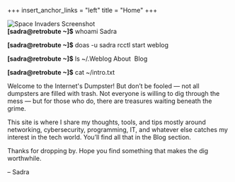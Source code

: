 +++
insert_anchor_links = "left"
title = "Home"
+++


<script src="/scripts/typewriter-core.js" defer></script>
<script src="/scripts/typewriter.js" defer></script>
<script src="/scripts/glitch-core.js" defer></script>
<script src="/scripts/glitch.js" defer></script>

<img id="main-page-logo" src="https://res.cloudinary.com/dly5kd3h5/image/upload/v1747766711/glitched-image_axxn5d.gif" alt="Space Invaders Screenshot"/>

<div id="typing"></div>

<div class="crt scanlines">
  <div class="container">
  <strong class="glow-shellinfo inline">[sadra@retrobute ~]$</strong>
  <span class="glow-prompt inline">whoami</span>
  <span class="glow-output block">Sadra</span>
  
  <strong class="glow-shellinfo inline">[sadra@retrobute ~]$</strong>
  <span class="glow-prompt inline">doas -u sadra rcctl start weblog</span>
  
  <strong class="glow-shellinfo inline">[sadra@retrobute ~]$</strong>
  <span class="glow-prompt inline">ls ~/.Weblog</span>
  <span class="glow-output block">About&nbsp;&nbsp;Blog</span>
  
  <strong class="glow-shellinfo inline">[sadra@retrobute ~]$</strong>
  <span class="glow-prompt inline">cat ~/intro.txt</span>
  
  <div class="glow-output block">Welcome to the Internet's Dumpster! But don’t be fooled — not all dumpsters are filled with trash. Not everyone is willing to dig through the mess — but for those who do, there are treasures waiting beneath the grime.

This site is where I share my thoughts, tools, and tips mostly around networking, cybersecurity, programming, IT, and whatever else catches my interest in the tech world. You’ll find all that in the Blog section.

Thanks for dropping by. Hope you find something that makes the dig worthwhile.

– Sadra 
  </div>
  </div>
</div>


